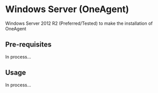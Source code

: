 # Windows Server (OneAgent)

Windows Server 2012 R2 (Preferred/Tested) to make the installation of OneAgent

## Pre-requisites

In process...

## Usage

In process...

